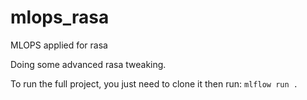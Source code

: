 # mlops_rasa

MLOPS applied for rasa

Doing some advanced rasa tweaking.

To run the full project, you just need to clone it then run: `mlflow run .`
